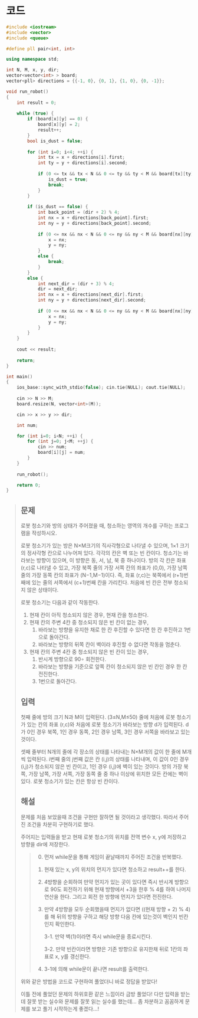 # 코드

```c++
#include <iostream>
#include <vector>
#include <queue>

#define pll pair<int, int>

using namespace std;

int N, M, x, y, dir;
vector<vector<int> > board;
vector<pll> directions = {{-1, 0}, {0, 1}, {1, 0}, {0, -1}};

void run_robot()
{
    int result = 0;
    
    while (true) {
        if (board[x][y] == 0) {
            board[x][y] = 2;
            result++;
        }
        bool is_dust = false;
        
        for (int i=0; i<4; ++i) {
            int tx = x + directions[i].first;
            int ty = y + directions[i].second;
            
            if (0 <= tx && tx < N && 0 <= ty && ty < M && board[tx][ty] == 0) {
                is_dust = true;
                break;
            }
        }
        
        if (is_dust == false) {
            int back_point = (dir + 2) % 4;
            int nx = x + directions[back_point].first;
            int ny = y + directions[back_point].second;
            
            if (0 <= nx && nx < N && 0 <= ny && ny < M && board[nx][ny] != 1) {
                x = nx;
                y = ny;
            }
            else {
                break;
            }
        }
        else {
            int next_dir = (dir + 3) % 4;
            dir = next_dir;
            int nx = x + directions[next_dir].first;
            int ny = y + directions[next_dir].second;
            
            if (0 <= nx && nx < N && 0 <= ny && ny < M && board[nx][ny] == 0) {
                x = nx;
                y = ny;
            }
        }
    }
    
    cout << result;
    
    return;
}

int main()
{
    ios_base::sync_with_stdio(false); cin.tie(NULL); cout.tie(NULL);
    
    cin >> N >> M;
    board.resize(N, vector<int>(M));

    cin >> x >> y >> dir;

    int num;

    for (int i=0; i<N; ++i) {
        for (int j=0; j<M; ++j) {
            cin >> num;
            board[i][j] = num;
        }
    }
    
    run_robot();

    return 0;
}

```



> ## 문제
>
> 로봇 청소기와 방의 상태가 주어졌을 때, 청소하는 영역의 개수를 구하는 프로그램을 작성하시오.
>
> 로봇 청소기가 있는 방은 N×M크기의 직사각형으로 나타낼 수 있으며, 1×1 크기의 정사각형 칸으로 나누어져 있다. 각각의 칸은 벽 또는 빈 칸이다. 청소기는 바라보는 방향이 있으며, 이 방향은 동, 서, 남, 북 중 하나이다. 방의 각 칸은 좌표 (r,c)로 나타낼 수 있고, 가장 북쪽 줄의 가장 서쪽 칸의 좌표가 (0,0), 가장 남쪽 줄의 가장 동쪽 칸의 좌표가 (N−1,M−1)이다. 즉, 좌표 (r,c)는 북쪽에서 (r+1)번째에 있는 줄의 서쪽에서 (c+1)번째 칸을 가리킨다. 처음에 빈 칸은 전부 청소되지 않은 상태이다.
>
> 로봇 청소기는 다음과 같이 작동한다.
>
> 1. 현재 칸이 아직 청소되지 않은 경우, 현재 칸을 청소한다.
> 2. 현재 칸의 주변 4칸 중 청소되지 않은 빈 칸이 없는 경우,
>    1. 바라보는 방향을 유지한 채로 한 칸 후진할 수 있다면 한 칸 후진하고 1번으로 돌아간다.
>    2. 바라보는 방향의 뒤쪽 칸이 벽이라 후진할 수 없다면 작동을 멈춘다.
> 3. 현재 칸의 주변 4칸 중 청소되지 않은 빈 칸이 있는 경우,
>    1. 반시계 방향으로 90∘ 회전한다.
>    2. 바라보는 방향을 기준으로 앞쪽 칸이 청소되지 않은 빈 칸인 경우 한 칸 전진한다.
>    3. 1번으로 돌아간다.
>
> ## 입력
>
> 첫째 줄에 방의 크기 N과 M이 입력된다. (3≤N,M≤50) 줄에 처음에 로봇 청소기가 있는 칸의 좌표 (r,c)와 처음에 로봇 청소기가 바라보는 방향 d가 입력된다. d가 0인 경우 북쪽, 1인 경우 동쪽, 2인 경우 남쪽, 3인 경우 서쪽을 바라보고 있는 것이다.
>
> 셋째 줄부터 N개의 줄에 각 장소의 상태를 나타내는 N×M개의 값이 한 줄에 M개씩 입력된다. i번째 줄의 j번째 값은 칸 (i,j)의 상태를 나타내며, 이 값이 0인 경우 (i,j)가 청소되지 않은 빈 칸이고, 1인 경우 (i,j)에 벽이 있는 것이다. 방의 가장 북쪽, 가장 남쪽, 가장 서쪽, 가장 동쪽 줄 중 하나 이상에 위치한 모든 칸에는 벽이 있다. 로봇 청소기가 있는 칸은 항상 빈 칸이다.
>
> ## 해설
>
> 문제를 처음 보았을때 조건을 구현만 잘하면 될 것이라고 생각했다. 따라서 주어진 조건을 차분히 구현하기로 했다.
>
> 주어지는 입력들을 받고 현재 로봇 청소기의 위치를 전역 변수 x, y에 저장하고 방향을 dir에 저장한다.
>
> > 0. 먼저 while문을 통해 게임이 끝날때까지 주어진 조건을 반복했다.
> >
> > 1. 현재 있는 x, y의 위치의 먼지가 있다면 청소하고 result++를 한다.
> >
> > 2. 4방향을 순회하여 만약 먼지가 있는 곳이 있다면 즉시 반시계 방향으로 90도 회전하기 위해 현재 방향에서 +3을 한후 % 4를 하여 나머지 연산을 한다. 그리고 회전 한 방향에 먼지가 있다면 전진한다.
> >
> > 3. 만약 4방향을 모두 순회했을때 먼지가 없다면 ((현재 방향 + 2) % 4)를 해 뒤의 방향을 구하고 해당 방향 다음 칸에 있는것이 벽인지 빈칸인지 확인한다.
> >
> >    3-1. 만약 벽(1)이라면 즉시 while문을 종료시킨다.
> >
> >    3-2. 만약 빈칸이라면 방향은 기존 방향으로 유지한채 뒤로 1칸의 좌표로 x, y를 갱신한다.
> >
> > 4. 3-1에 의해 while문이 끝나면 result를 출력한다.
>
> 위와 같은 방법을 코드로 구현하여 풀었더니 바로 정답을 받았다!
>
> 이틀 전에 풀었던 문제의 하위호환 같은 느낌이라 금방 풀었다! 다만 입력을 받는데 잘못 받는 실수와 문제를 잘못 읽는 실수를 했는데...  좀 차분하고 꼼꼼하게 문제를 보고 풀기 시작하는게 좋겠다...!
